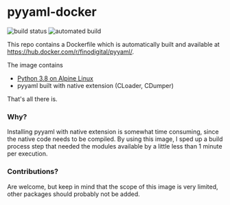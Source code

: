 # pyyaml-docker

![build status](https://img.shields.io/docker/build/finodigital/pyyaml.svg) ![automated build](https://img.shields.io/docker/automated/finodigital/pyyaml.svg)

This repo contains a Dockerfile which is automatically built and available at https://hub.docker.com/r/finodigital/pyyaml/. 

The image contains
 - [Python 3.8 on Alpine Linux](https://hub.docker.com/_/python/)
 - pyyaml built with native extension (CLoader, CDumper)
 
That's all there is.

### Why?

Installing pyyaml with native extension is somewhat time consuming, since the native code needs to be compiled. By using this image, I sped up a build process step that needed the modules available by a little less than 1 minute per execution.

### Contributions?

Are welcome, but keep in mind that the scope of this image is very limited, other packages should probably not be added.
